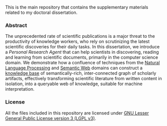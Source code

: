 This is the main repository that contains the supplementary materials related to my doctoral dissertation.

### Abstract
The unprecedented rate of scientific publications is a major threat to the productivity of knowledge workers, who rely on scrutinizing the latest scientific discoveries for their daily tasks. In this dissertation, we introduce a *Personal Research Agent* that can help scientists in discovering, reading and learning from scientific documents, primarily in the computer science domain. We demonstrate how a confluence of techniques from the [Natural Language Processing](https://en.wikipedia.org/wiki/Natural-language_processing) and [Semantic Web](https://en.wikipedia.org/wiki/Semantic_Web) domains can construct a [knowledge base](https://en.wikipedia.org/wiki/Knowledge_base) of semantically-rich, inter-connected graph of scholarly artifacts, effectively transforming scientific literature from written content in isolation, into a queryable web of knowledge, suitable for machine interpretation.

### License
All the files included in this repository are licensed under [GNU Lesser General Public License version 3 (LGPL v3)](https://opensource.org/licenses/lgpl-3.0.html).
